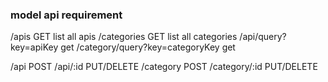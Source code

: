 ### model api requirement

/apis            GET   list all apis
/categories      GET   list all categories
/api/query?key=apiKey    get
/category/query?key=categoryKey get

/api     POST
/api/:id   PUT/DELETE
/category   POST
/category/:id  PUT/DELETE